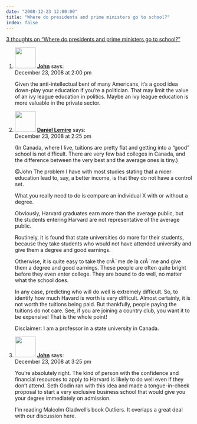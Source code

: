 ```yaml
---
date: "2008-12-23 12:00:00"
title: "Where do presidents and prime ministers go to school?"
index: false
---
```


[3 thoughts on &ldquo;Where do presidents and prime ministers go to school?&rdquo;](/lemire/blog/2008/12-23-where-do-presidents-and-prime-ministers-go-to-school)

<ol class="comment-list">
<li id="comment-50378" class="comment even thread-even depth-1">
<div class="comment-author vcard">
<img alt src="https://secure.gravatar.com/avatar/a7f4f9dcbbf1d46d660b0a6c98435751?s=56&#038;d=mm&#038;r=g" srcset="https://secure.gravatar.com/avatar/a7f4f9dcbbf1d46d660b0a6c98435751?s=112&#038;d=mm&#038;r=g 2x" class="avatar avatar-56 photo" height="56" width="56" decoding="async" /> <b class="fn"><a href="http://www.johndcook.com/blog/top/" class="url" rel="ugc external nofollow">John</a></b> <span class="says">says:</span> </div>
<div class="comment-metadata"><time datetime="2008-12-23T14:00:11+00:00">December 23, 2008 at 2:00 pm</time></a> </div>
<div class="comment-content">
<p>Given the anti-intellectual bent of many Americans, it&rsquo;s a good idea down-play your education if you&rsquo;re a politician. That may limit the value of an ivy league education in politics. Maybe an ivy league education is more valuable in the private sector.</p>
</div>
</li>
<li id="comment-50379" class="comment byuser comment-author-lemire bypostauthor odd alt thread-odd thread-alt depth-1">
<div class="comment-author vcard">
<img alt src="https://secure.gravatar.com/avatar/2ca999bef9535950f5b84281a4dab006?s=56&#038;d=mm&#038;r=g" srcset="https://secure.gravatar.com/avatar/2ca999bef9535950f5b84281a4dab006?s=112&#038;d=mm&#038;r=g 2x" class="avatar avatar-56 photo" height="56" width="56" decoding="async" /> <b class="fn"><a href="https://lemire.me/blog/" class="url" rel="ugc">Daniel Lemire</a></b> <span class="says">says:</span> </div>
<div class="comment-metadata"><time datetime="2008-12-23T14:25:09+00:00">December 23, 2008 at 2:25 pm</time></a> </div>
<div class="comment-content">
<p>(In Canada, where I live, tuitions are pretty flat and getting into a &ldquo;good&rdquo; school is not difficult. There are very few bad colleges in Canada, and the difference between the very best and the average ones is tiny.)</p>
<p>@John The problem I have with most studies stating that a nicer education lead to, say, a better income, is that they do not have a control set.</p>
<p>What you really need to do is compare an individual X with or without a degree.</p>
<p>Obviously, Harvard graduates earn more than the average public, but the students entering Harvard are not representative of the average public.</p>
<p>Routinely, it is found that state universities do more for their students, because they take students who would not have attended university and give them a degree and good earnings.</p>
<p>Otherwise, it is quite easy to take the crÃ¨me de la crÃ¨me and give them a degree and good earnings. These people are often quite bright before they even enter college. They are bound to do well, no matter what the school does.</p>
<p>In any case, predicting who will do well is extremely difficult. So, to identify how much Havard is worth is very difficult. Almost certainly, it is not worth the tuitions being paid. But thankfully, people paying the tuitions do not care. See, if you are joining a country club, you want it to be expensive! That is the whole point!</p>
<p>Disclaimer: I am a professor in a state university in Canada.</p>
</div>
</li>
<li id="comment-50380" class="comment even thread-even depth-1">
<div class="comment-author vcard">
<img alt src="https://secure.gravatar.com/avatar/a7f4f9dcbbf1d46d660b0a6c98435751?s=56&#038;d=mm&#038;r=g" srcset="https://secure.gravatar.com/avatar/a7f4f9dcbbf1d46d660b0a6c98435751?s=112&#038;d=mm&#038;r=g 2x" class="avatar avatar-56 photo" height="56" width="56" loading="lazy" decoding="async" /> <b class="fn"><a href="http://www.johndcook.com/blog/top/" class="url" rel="ugc external nofollow">John</a></b> <span class="says">says:</span> </div>
<div class="comment-metadata"><time datetime="2008-12-23T15:25:53+00:00">December 23, 2008 at 3:25 pm</time></a> </div>
<div class="comment-content">
<p>You&rsquo;re absolutely right. The kind of person with the confidence and financial resources to apply to Harvard is likely to do well even if they don&rsquo;t attend. Seth Godin ran with this idea and made a tongue-in-cheek proposal to start a very exclusive business school that would give you your degree immediately on admission.</p>
<p>I&rsquo;m reading Malcolm Gladwell&rsquo;s book Outliers. It overlaps a great deal with our discussion here.</p>
</div>
</li>
</ol>

